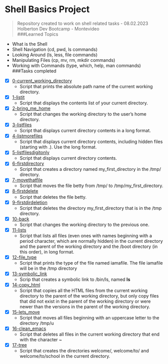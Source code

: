 # Shell Basics Project  
> Repository created to work on shell related tasks - 08.02.2023  
> Holberton Dev Bootcamp - Montevideo  <br>
###Learned Topics  
* What is the Shell
* Shell Navigation (cd, pwd, ls commands)
* Looking Around (ls, less, file commands)
* Manipulating Files (cp, mv, rm, mkdir commands)
* Working with Commands (type, which, help, man commands)  <br>
###Tasks completed
- [x] [0-current_working_directory](https://github.com/cristian-encalada/holbertonschool-shell/blob/master/basics/0-current_working_directory)
	- Script that prints the absolute path name of the current working directory.
- [x] [1-listit](https://github.com/cristian-encalada/holbertonschool-shell/blob/master/basics/1-listit)
	- Script that displays the contents list of your current directory.
- [x] [2-bring_me_home](https://github.com/cristian-encalada/holbertonschool-shell/blob/master/basics/2-bring_me_home)
	- Script that changes the working directory to the user’s home directory.
- [x] [3-listfiles](https://github.com/cristian-encalada/holbertonschool-shell/blob/master/basics/3-listfiles)    
	- Script that displays current directory contents in a long format.
- [x] [4-listmorefiles](https://github.com/cristian-encalada/holbertonschool-shell/blob/master/basics/4-listmorefiles)    
	- Script that displays current directory contents, including hidden files (starting with .). Use the long format. 
- [x] [5-listfilesdigitonly](https://github.com/cristian-encalada/holbertonschool-shell/blob/master/basics/5-listfilesdigitonly)
	- Script that displays current directory contents.
- [x] [6-firstdirectory](https://github.com/cristian-encalada/holbertonschool-shell/blob/master/basics/6-firstdirectory)
	- Script that creates a directory named my_first_directory in the /tmp/ directory.
- [x] [7-movethatfile](https://github.com/cristian-encalada/holbertonschool-shell/blob/master/basics/7-movethatfile)
	- Script that moves the file betty from /tmp/ to /tmp/my_first_directory.
- [x] [8-firstdelete](https://github.com/cristian-encalada/holbertonschool-shell/blob/master/basics/8-firstdelete)
	- Script that deletes the file betty.
- [x] [9-firstdirdeletion](https://github.com/cristian-encalada/holbertonschool-shell/blob/master/basics/9-firstdirdeletion)
	- Script that deletes the directory my_first_directory that is in the /tmp directory.
- [x] [10-back](https://github.com/cristian-encalada/holbertonschool-shell/blob/master/basics/10-back)
	- Script that changes the working directory to the previous one.
- [x] [11-lists](https://github.com/cristian-encalada/holbertonschool-shell/blob/master/basics/11-lists)
	- Script that lists all files (even ones with names beginning with a period character, which are normally hidden) in the current directory and the parent of the working directory and the /boot directory (in this order), in long format.
- [x] [12-file_type](https://github.com/cristian-encalada/holbertonschool-shell/blob/master/basics/12-file_type)
	- Script that prints the type of the file named iamafile. The file iamafile will be in the /tmp directory
- [x] [13-symbolic_link](https://github.com/cristian-encalada/holbertonschool-shell/blob/master/basics/13-symbolic_link)
	- Scrip that creates a symbolic link to /bin/ls, named __ls__
- [x] [14-copy_html](https://github.com/cristian-encalada/holbertonschool-shell/blob/master/basics/14-copy_html)
	- Script that copies all the HTML files from the current working directory to the parent of the working directory, but only copy files that did not exist in the parent of the working directory or were newer than the versions in the parent of the working directory.
- [x] [15-lets_move](https://github.com/cristian-encalada/holbertonschool-shell/blob/master/basics/15-lets_move)
	- Script that moves all files beginning with an uppercase letter to the directory /tmp/u
- [x] [16-clean_emacs](https://github.com/cristian-encalada/holbertonschool-shell/blob/master/basics/16-clean_emacs)
	- Script that deletes all files in the current working directory that end with the character ~
- [x] [17-tree](https://github.com/cristian-encalada/holbertonschool-shell/blob/master/basics/17-tree)
	- Script that creates the directories welcome/, welcome/to/ and welcome/to/school in the current directory.
